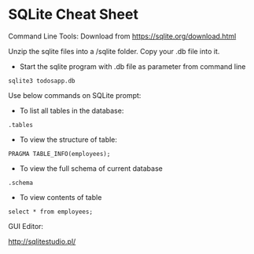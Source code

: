 # SQLite Cheat Sheet 

Command Line Tools: 
Download from https://sqlite.org/download.html 

Unzip the sqlite files into a /sqlite folder.  Copy your .db file into it.

- Start the sqlite program with .db file as parameter from command line 

```
sqlite3 todosapp.db 
```

Use below commands on SQLite prompt:

- To list all tables in the database: 

```
.tables 
```

- To view the structure of table: 

```
PRAGMA TABLE_INFO(employees); 
```

- To view the full schema of current database 

```
.schema
```

- To view contents of table 

```
select * from employees;
```

GUI Editor: 

http://sqlitestudio.pl/

